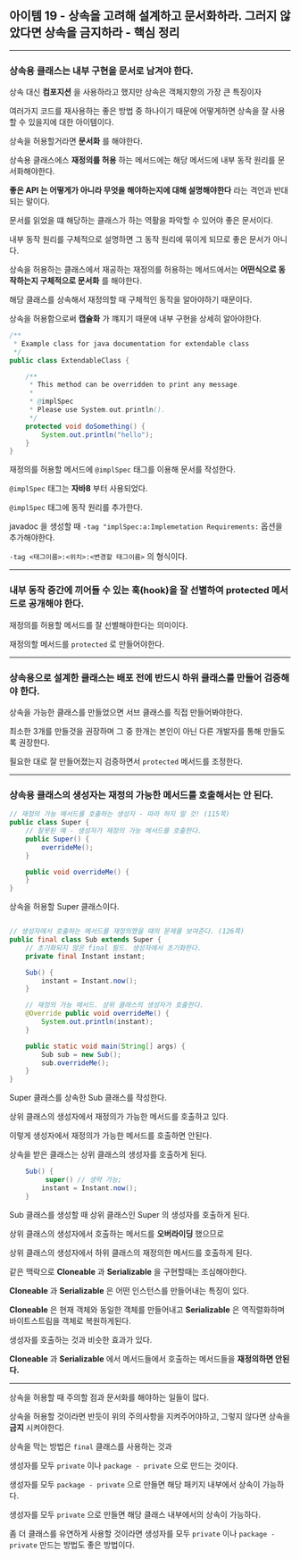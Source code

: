 
## 아이템 19 - 상속을 고려해 설계하고 문서화하라. 그러지 않았다면 상속을 금지하라 - 핵심 정리
---

### 상속용 클래스는 내부 구현을 문서로 남겨야 한다.

상속 대신 __컴포지션__ 을 사용하라고 했지만 상속은 객체지향의 가장 큰 특징이자 

여러가지 코드를 재사용하는 좋은 방법 중 하나이기 때문에 어떻게하면 상속을 잘 사용할 수 있을지에 대한 아이템이다.

상속을 허용할거라면 __문서화__ 를 해야한다.

상속용 클래스에스 __재정의를 허용__ 하는 메서드에는 해당 메서드에 내부 동작 원리를 문서화해야한다.

__좋은 API 는 어떻게가 아니라 무엇을 해야하는지에 대해 설명해야한다__ 라는 격언과 반대되는 말이다.

문서를 읽었을 떄 해당하는 클래스가 하는 역활을 파악할 수 있어야 좋은 문서이다.

내부 동작 원리를 구체적으로 설명하면 그 동작 원리에 묶이게 되므로 좋은 문서가 아니다.

상속을 허용하는 클래스에서 재공하는 재정의를 허용하는 메서드에서는 __어떤식으로 동작하는지 구체적으로 문서화__ 를 해야한다.

해당 클래스를 상속해서 재정의할 때 구체적인 동작을 알아야하기 때문이다.

상속을 허용함으로써 __캡슐화__ 가 꺠지기 때문에 내부 구현을 상세히 알아야한다.

```java
/**
 * Example class for java documentation for extendable class
 */
public class ExtendableClass {

    /**
     * This method can be overridden to print any message.
     *
     * @implSpec
     * Please use System.out.println().
     */
    protected void doSomething() {
        System.out.println("hello");
    }
}
```

재정의를 허용할 메서드에 ``@implSpec`` 태그를 이용해 문서를 작성한다.

``@implSpec`` 태그는 __자바8__ 부터 사용되었다.

``@implSpec`` 태그에 동작 원리를 추가한다.

javadoc 을 생성할 때 ``-tag "implSpec:a:Implemetation Requirements:`` 옵션을 추가해야한다.

``-tag <태그이름>:<위치>:<변경할 태그이름>`` 의 형식이다.

---

### 내부 동작 중간에 끼어들 수 있는 훅(hook)을 잘 선별하여 protected 메서드로 공개해야 한다.

재정의를 허용할 메서드를 잘 선별해야한다는 의미이다.

재정의할 메서드를 ``protected`` 로 만들어야한다.

---

### 상속용으로 설계한 클래스는 배포 전에 반드시 하위 클래스를 만들어 검증해야 한다.

상속을 가능한 클래스를 만들었으면 서브 클래스를 직접 만들어봐야한다.

최소한 3개를 만들것을 권장하며 그 중 한개는 본인이 아닌 다른 개발자를 통해 만들도록 권장한다.

필요한 대로 잘 만들어졌는지 검증하면서 ``protected``  메서드를 조정한다.

--- 

### 상속용 클래스의 생성자는 재정의 가능한 메서드를 호출해서는 안 된다.

```java
// 재정의 가능 메서드를 호출하는 생성자 - 따라 하지 말 것! (115쪽)
public class Super {
    // 잘못된 예 - 생성자가 재정의 가능 메서드를 호출한다.
    public Super() {
        overrideMe();
    }

    public void overrideMe() {
    }
}
```
상속을 허용할 Super 클래스이다.

```java

// 생성자에서 호출하는 메서드를 재정의했을 때의 문제를 보여준다. (126쪽)
public final class Sub extends Super {
    // 초기화되지 않은 final 필드. 생성자에서 초기화한다.
    private final Instant instant;

    Sub() {
        instant = Instant.now();
    }

    // 재정의 가능 메서드. 상위 클래스의 생성자가 호출한다.
    @Override public void overrideMe() {
        System.out.println(instant);
    }

    public static void main(String[] args) {
        Sub sub = new Sub();
        sub.overrideMe();
    }
}
```
Super 클래스를 상속한 Sub 클래스를 작성한다.

상위 클래스의 생성자에서 재정의가 가능한 메서드를 호출하고 있다.

이렇게 생성자에서 재정의가 가능한 메서드를 호출하면 안된다.

상속을 받은 클래스는 상위 클래스의 생성자를 호출하게 된다.

```java
    Sub() {
         super() // 생략 가능;
        instant = Instant.now();
    }
```
Sub 클래스를 생성할 때 상위 클래스인 Super 의 생성자를 호출하게 된다.

상위 클래스의 생성자에서 호출하는 메서드를 __오버라이딩__ 했으므로 

상위 클래스의 생성자에서 하위 클래스의 재정의한 메서드를 호출하게 된다.

같은 맥락으로 __Cloneable__ 과 __Serializable__ 을 구현할때는 조심해야한다.

__Cloneable__ 과 __Serializable__ 은 어떤 인스턴스를 만들어내는 특징이 있다.

__Cloneable__ 은 현재 객체와 동일한 객체를 만들어내고 __Serializable__ 은 역직렬화하며 바이트스트림을 객체로 복원하게된다.

생성자를 호출하는 것과 비슷한 효과가 있다.

__Cloneable__ 과 __Serializable__ 에서 메서드들에서 호출하는 메서드들을 __재정의하면 안된다.__

---

상속을 허용할 때 주의할 점과 문서화를 해야하는 일들이 많다.

상속을 허용할 것이라면 반듯이 위의 주의사항을 지켜주어야하고, 그렇지 않다면 상속을 __금지__ 시켜야한다.

상속을 막는 방법은 ``final`` 클래스를 사용하는 것과 

생성자를 모두 ``private`` 이나 ``package - private`` 으로 만드는 것이다.

생성자를 모두 ``package - private`` 으로 만들면 해당 패키지 내부에서 상속이 가능하다.

생성자를 모두 ``private`` 으로 만들면 해당 클래스 내부에서의 상속이 가능하다.

좀 더 클래스를 유연하게 사용할 것이라면 생성자를 모두 ``private`` 이나 ``package - private`` 만드는 방법도 좋은 방법이다.









